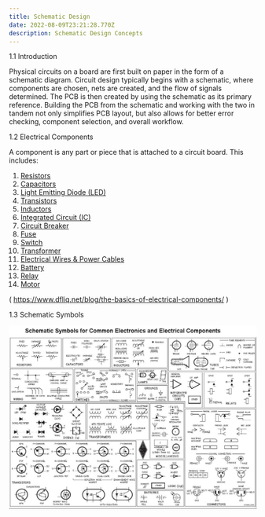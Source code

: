 ```yaml
---
title: Schematic Design
date: 2022-08-09T23:21:28.770Z
description: Schematic Design Concepts
---
```

<!--StartFragment-->

1.1 Introduction

Physical circuits on a board are first built on paper in the form of a schematic diagram. Circuit design typically begins with a schematic, where components are chosen, nets are created, and the flow of signals determined. The PCB is then created by using the schematic as its primary reference. Building the PCB from the schematic and working with the two in tandem not only simplifies PCB layout, but also allows for better error checking, component selection, and overall workflow.

1.2 Electrical Components

A component is any part or piece that is attached to a circuit board. This includes:

1. [Resistors](https://www.dfliq.net/blog/the-basics-of-electrical-components/#resistors)
2. [Capacitors](https://www.dfliq.net/blog/the-basics-of-electrical-components/#capacitors)
3. [Light Emitting Diode (LED)](https://www.dfliq.net/blog/the-basics-of-electrical-components/#led)
4. [Transistors](https://www.dfliq.net/blog/the-basics-of-electrical-components/#transistors)
5. [Inductors](https://www.dfliq.net/blog/the-basics-of-electrical-components/#inductors)
6. [Integrated Circuit (IC)](https://www.dfliq.net/blog/the-basics-of-electrical-components/#ic)
7. [Circuit Breaker](https://www.dfliq.net/blog/the-basics-of-electrical-components/#circuit-breaker)
8. [Fuse](https://www.dfliq.net/blog/the-basics-of-electrical-components/#fuse)
9. [Switch](https://www.dfliq.net/blog/the-basics-of-electrical-components/#switch)
10. [Transformer](https://www.dfliq.net/blog/the-basics-of-electrical-components/#transformer)
11. [Electrical Wires & Power Cables](https://www.dfliq.net/blog/the-basics-of-electrical-components/#wire)
12. [Battery](https://www.dfliq.net/blog/the-basics-of-electrical-components/#battery)
13. [Relay](https://www.dfliq.net/blog/the-basics-of-electrical-components/#relay)
14. [Motor](https://www.dfliq.net/blog/the-basics-of-electrical-components/#motor)

( <https://www.dfliq.net/blog/the-basics-of-electrical-components/> )

1.3 Schematic Symbols



![](/images/circuit_schematic_symbols1.jpg "Schematic Symbols")

<!--EndFragment-->